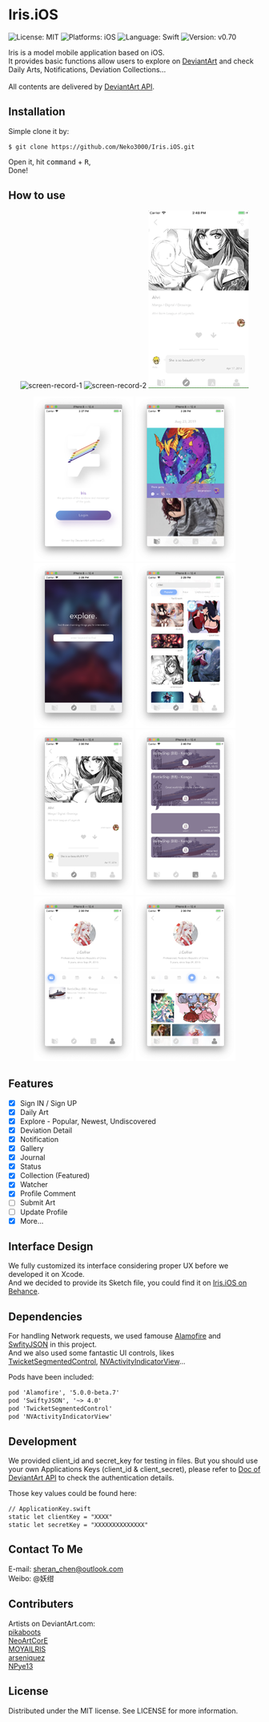 # Iris.iOS
![License: MIT](https://img.shields.io/github/license/Neko3000/Iris.iOS)
![Platforms: iOS](https://img.shields.io/badge/Platform-iOS-lightgrey)
![Language: Swift](https://img.shields.io/badge/language-swift-orange.svg)
![Version: v0.70](https://img.shields.io/badge/version-v0.70-lightgrey)

Iris is a model mobile application based on iOS.</br>
It provides basic functions allow users to explore on [DeviantArt](https://www.deviantart.com/) and check Daily Arts, Notifications, Deviation Collections...</br>
</br>
All contents are delivered by [DeviantArt API](https://www.deviantart.com/developers/).</br>

## Installation
Simple clone it by:

```
$ git clone https://github.com/Neko3000/Iris.iOS.git
```

Open it, hit <kbd>command</kbd> + <kbd>R</kbd>,</br>
Done!

## How to use
<p align="center"> 
<img width="200" src="https://raw.githubusercontent.com/Neko3000/resource-storage/master/img/screenshot/iris-ios-sr1.gif" alt="screen-record-1">
<img width="200" src="https://raw.githubusercontent.com/Neko3000/resource-storage/master/img/screenshot/iris-ios-sr2.gif" alt="screen-record-2">
<img width="200" src="https://raw.githubusercontent.com/Neko3000/resource-storage/master/img/screenshot/iris-ios-sr3.gif" alt="screen-record-3">
</p>

<p align="center"> 
<img width="200" src="https://raw.githubusercontent.com/Neko3000/resource-storage/master/img/screenshot/iris-ios-s1.png" alt="screenshot-1">
<img width="200" src="https://raw.githubusercontent.com/Neko3000/resource-storage/master/img/screenshot/iris-ios-s2.png" alt="screenshot-2">
<img width="200" src="https://raw.githubusercontent.com/Neko3000/resource-storage/master/img/screenshot/iris-ios-s3.png" alt="screenshot-3">
<img width="200" src="https://raw.githubusercontent.com/Neko3000/resource-storage/master/img/screenshot/iris-ios-s4.png" alt="screenshot-4">
<img width="200" src="https://raw.githubusercontent.com/Neko3000/resource-storage/master/img/screenshot/iris-ios-s5.png" alt="screenshot-5">
<img width="200" src="https://raw.githubusercontent.com/Neko3000/resource-storage/master/img/screenshot/iris-ios-s6.png" alt="screenshot-6">
<img width="200" src="https://raw.githubusercontent.com/Neko3000/resource-storage/master/img/screenshot/iris-ios-s7.png" alt="screenshot-7">
<img width="200" src="https://raw.githubusercontent.com/Neko3000/resource-storage/master/img/screenshot/iris-ios-s8.png" alt="screenshot-8">
</p>

## Features
- [x] Sign IN / Sign UP
- [x] Daily Art
- [x] Explore - Popular, Newest, Undiscovered
- [x] Deviation Detail
- [x] Notification
- [x] Gallery
- [x] Journal
- [x] Status
- [x] Collection (Featured)
- [x] Watcher
- [x] Profile Comment
- [ ] Submit Art
- [ ] Update Profile
- [X] More...

## Interface Design
We fully customized its interface considering proper UX before we developed it on Xcode.</br>
And we decided to provide its Sketch file, you could find it on [Iris.iOS on Behance](https://www.behance.net/gallery/84568283/IrisiOS).

## Dependencies
For handling Network requests, we used famouse [Alamofire](https://github.com/Alamofire/Alamofire) and [SwfityJSON](https://github.com/SwiftyJSON/SwiftyJSON) in this project.</br>
And we also used some fantastic UI controls, likes [TwicketSegmentedControl](https://github.com/twicketapp/TwicketSegmentedControl), [NVActivityIndicatorView](https://github.com/ninjaprox/NVActivityIndicatorView)...

Pods have been included:

```
pod 'Alamofire', '5.0.0-beta.7'
pod 'SwiftyJSON', '~> 4.0'
pod 'TwicketSegmentedControl'
pod 'NVActivityIndicatorView'

```

## Development
We provided client_id and secret_key for testing in files. But you should use your own Applications Keys (client_id & client_secret), please refer to [Doc of DeviantArt API](https://www.deviantart.com/developers/apps) to check the authentication details.</br>

Those key values could be found here:

```
// ApplicationKey.swift
static let clientKey = "XXXX"
static let secretKey = "XXXXXXXXXXXXXX"
```

## Contact To Me
E-mail: sheran_chen@outlook.com </br>
Weibo: @妖绀

## Contributers
Artists on DeviantArt.com:</br>
[pikaboots](https://www.deviantart.com/pikaboots/art/ahri-396860694)</br>
[NeoArtCorE](https://www.deviantart.com/neoartcore/art/Ahri-516972803)</br>
[MOYAILRIS](https://www.deviantart.com/moyailris/art/Ahri-355382339)</br>
[arseniquez](https://www.deviantart.com/arseniquez/art/Ahri-601141096)</br>
[NPye13](https://www.deviantart.com/npye13/art/Ahri-594746695)</br>

## License
Distributed under the MIT license. See LICENSE for more information.
